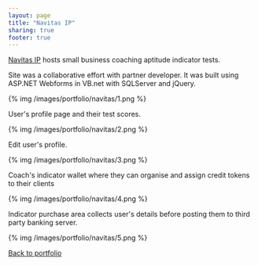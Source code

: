 ```yaml
---
layout: page
title: "Navitas IP"
sharing: true
footer: true
---
```


[Navitas IP](http://www.navitasip.com/) hosts small business coaching aptitude indicator tests.

Site was a collaborative effort with partner developer. It was built using ASP.NET Webforms in VB.net with SQLServer and jQuery.

{% img /images/portfolio/navitas/1.png %}

User's profile page and their test scores.

{% img /images/portfolio/navitas/2.png %}

Edit user's profile.

{% img /images/portfolio/navitas/3.png %}

Coach's indicator wallet where they can organise and assign credit tokens to their clients

{% img /images/portfolio/navitas/4.png %}

Indicator purchase area collects user's details before posting them to third party banking server.

{% img /images/portfolio/navitas/5.png %}

[Back to portfolio](/portfolio)

